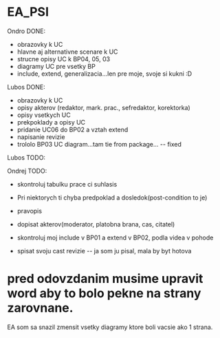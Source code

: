 # EA_PSI

Ondro DONE:
- obrazovky k UC
- hlavne aj alternativne scenare k UC
- strucne opisy UC k BP04, 05, 03
- diagramy UC pre vsetky BP
- include, extend, generalizacia...len pre moje, svoje si kukni :D

Lubos DONE:
- obrazovky k UC
- opisy akterov (redaktor, mark. prac., sefredaktor, korektorka)
- opisy vsetkych UC
- prekpoklady a opisy UC
- pridanie UC06 do BP02 a vztah extend
- napisanie revizie
- trololo BP03 UC diagram...tam tie from package... -- fixed

Lubos TODO:

Ondrej TODO:
- skontroluj tabulku prace ci suhlasis
- Pri niektorych ti chyba predpoklad a dosledok(post-condition to je)
- pravopis
- dopisat akterov(moderator, platobna brana, cas, citatel)
- skontroluj moj include v BP01 a extend v BP02, podla videa v pohode

- spisat svoju cast revizie -- ja som ju pisal, mala by byt hotova



# pred odovzdanim musime upravit word aby to bolo pekne na strany zarovnane. 
EA som sa snazil zmensit vsetky diagramy ktore boli vacsie ako 1 strana.

